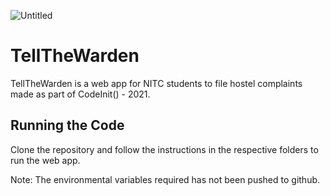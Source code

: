 ![Untitled](https://user-images.githubusercontent.com/64145974/134800151-851ae920-dac3-4dc6-b1ea-8c2fad3e7d2a.png)
# TellTheWarden
TellTheWarden is a web app for NITC students to file hostel complaints made as part of CodeInit() - 2021. 

## Running the Code

Clone the repository and follow the instructions in the respective folders to run the web app.

Note: The environmental variables required has not been pushed to github.
